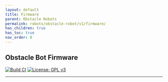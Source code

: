 ```yaml
---
layout: default
title: Firmware
parent: Obstacle Robots
permalink: robots/obstacle-robot/v1/firmware/
has_children: true
has_toc: true
nav_order: 0
---
```


## Obstacle Bot Firmware

[![Build CI](https://github.com/Pera-Swarm/obstacle-bot-firmware/actions/workflows/build.yml/badge.svg)](https://github.com/Pera-Swarm/obstacle-bot-firmware/actions/workflows/build.yml)
[![License: GPL v3](https://img.shields.io/badge/License-GPL%20v3-blue.svg)](http://www.gnu.org/licenses/gpl-3.0)

---
